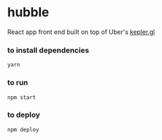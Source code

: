 # hubble

React app front end built on top of Uber's [kepler.gl](http://kepler.gl)

### to install dependencies

`yarn`

### to run

`npm start`

### to deploy

`npm deploy`

